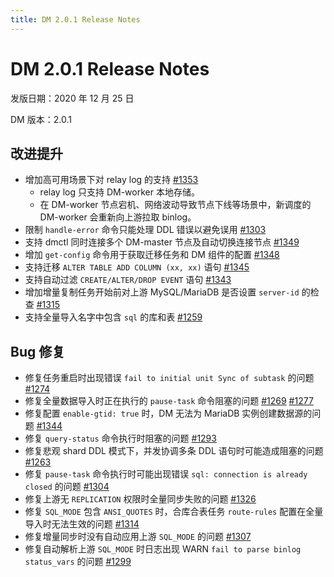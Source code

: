 ```yaml
---
title: DM 2.0.1 Release Notes
---
```


# DM 2.0.1 Release Notes

发版日期：2020 年 12 月 25 日

DM 版本：2.0.1

## 改进提升

- 增加高可用场景下对 relay log 的支持 [#1353](https://github.com/pingcap/dm/pull/1353)
    - relay log 只支持 DM-worker 本地存储。
    - 在 DM-worker 节点宕机、网络波动导致节点下线等场景中，新调度的 DM-worker 会重新向上游拉取 binlog。
- 限制 `handle-error` 命令只能处理 DDL 错误以避免误用 [#1303](https://github.com/pingcap/dm/pull/1303)
- 支持 dmctl 同时连接多个 DM-master 节点及自动切换连接节点 [#1349](https://github.com/pingcap/dm/pull/1349)
- 增加 `get-config` 命令用于获取迁移任务和 DM 组件的配置 [#1348](https://github.com/pingcap/dm/pull/1348)
- 支持迁移 `ALTER TABLE ADD COLUMN (xx, xx)` 语句 [#1345](https://github.com/pingcap/dm/pull/1345)
- 支持自动过滤 `CREATE/ALTER/DROP EVENT` 语句 [#1343](https://github.com/pingcap/dm/pull/1343)
- 增加增量复制任务开始前对上游 MySQL/MariaDB 是否设置 `server-id` 的检查 [#1315](https://github.com/pingcap/dm/pull/1315)
- 支持全量导入名字中包含 `sql` 的库和表 [#1259](https://github.com/pingcap/dm/pull/1259)

## Bug 修复

- 修复任务重启时出现错误 `fail to initial unit Sync of subtask` 的问题 [#1274](https://github.com/pingcap/dm/pull/1274)
- 修复全量数据导入时正在执行的 `pause-task` 命令阻塞的问题 [#1269](https://github.com/pingcap/dm/pull/1269) [#1277](https://github.com/pingcap/dm/pull/1277)
- 修复配置 `enable-gtid: true` 时，DM 无法为 MariaDB 实例创建数据源的问题 [#1344](https://github.com/pingcap/dm/pull/1344)
- 修复 `query-status` 命令执行时阻塞的问题 [#1293](https://github.com/pingcap/dm/pull/1293)
- 修复悲观 shard DDL 模式下，并发协调多条 DDL 语句时可能造成阻塞的问题 [#1263](https://github.com/pingcap/dm/pull/1263)
- 修复 `pause-task` 命令执行时可能出现错误 `sql: connection is already closed` 的问题 [#1304](https://github.com/pingcap/dm/pull/1304)
- 修复上游无 `REPLICATION` 权限时全量同步失败的问题 [#1326](https://github.com/pingcap/dm/pull/1326)
- 修复 `SQL_MODE` 包含 `ANSI_QUOTES` 时，合库合表任务 `route-rules` 配置在全量导入时无法生效的问题 [#1314](https://github.com/pingcap/dm/pull/1314)
- 修复增量同步时没有自动应用上游 `SQL_MODE` 的问题 [#1307](https://github.com/pingcap/dm/pull/1307)
- 修复自动解析上游 `SQL_MODE` 时日志出现 WARN `fail to parse binlog status_vars` 的问题 [#1299](https://github.com/pingcap/dm/pull/1299)

